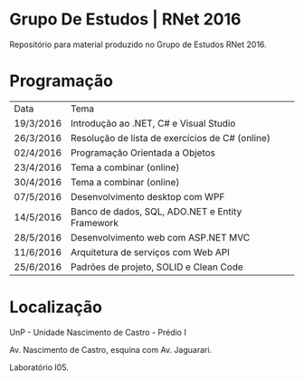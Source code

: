 # Grupo De Estudos | RNet 2016
Repositório para material produzido no Grupo de Estudos RNet 2016.

# Programação

<table>
    <tr>
        <td>Data</td>
        <td>Tema</td>
    </tr>
    <tr>
        <td>19/3/2016</td>
        <td>Introdução ao .NET, C# e Visual Studio</td>
    </tr>
    <tr>
        <td>26/3/2016</td>
        <td>Resolução de lista de exercícios de C# (online)</td>
    </tr>    
    <tr>
        <td>02/4/2016</td>
        <td>Programação Orientada a Objetos</td>
    </tr>
    <tr>
        <td>23/4/2016</td>
        <td>Tema a combinar (online)</td>
    </tr>
    <tr>
        <td>30/4/2016</td>
        <td>Tema a combinar (online)</td>
    </tr>
    <tr>
        <td>07/5/2016</td>
        <td>Desenvolvimento desktop com WPF</td>
    </tr>
    <tr>
        <td>14/5/2016</td>
        <td>Banco de dados, SQL, ADO.NET e Entity Framework</td>
    </tr>
    <tr>
        <td>28/5/2016</td>
        <td>Desenvolvimento web com ASP.NET MVC</td>
    </tr>
    <tr>
        <td>11/6/2016</td>
        <td>Arquitetura de serviços com Web API</td>
    </tr>
    <tr>
        <td>25/6/2016</td>
        <td>Padrões de projeto, SOLID e Clean Code</td>
    </tr>
</table>

# Localização

UnP - Unidade Nascimento de Castro - Prédio I

Av. Nascimento de Castro, esquina com Av. Jaguarari.

Laboratório I05.